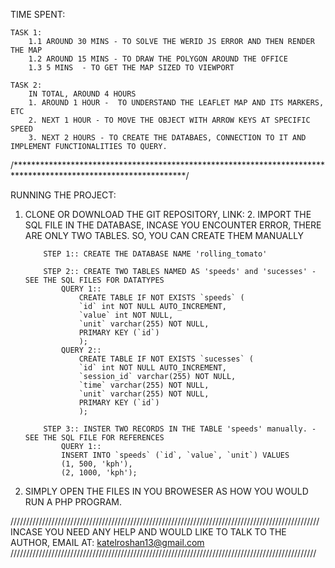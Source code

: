 
TIME SPENT:

    TASK 1:
        1.1 AROUND 30 MINS - TO SOLVE THE WERID JS ERROR AND THEN RENDER THE MAP
        1.2 AROUND 15 MINS - TO DRAW THE POLYGON AROUND THE OFFICE
        1.3 5 MINS  - TO GET THE MAP SIZED TO VIEWPORT

    TASK 2:
        IN TOTAL, AROUND 4 HOURS
        1. AROUND 1 HOUR -  TO UNDERSTAND THE LEAFLET MAP AND ITS MARKERS, ETC
        2. NEXT 1 HOUR - TO MOVE THE OBJECT WITH ARROW KEYS AT SPECIFIC SPEED
        3. NEXT 2 HOURS - TO CREATE THE DATABAES, CONNECTION TO IT AND IMPLEMENT FUNCTIONALITIES TO QUERY.

/***************************************************************************************************************/

RUNNING THE PROJECT:

1.  CLONE OR DOWNLOAD THE GIT REPOSITORY, LINK: 2. IMPORT THE SQL FILE IN THE DATABASE,
    INCASE YOU ENCOUNTER ERROR, THERE ARE ONLY TWO TABLES. SO, YOU CAN CREATE THEM MANUALLY

            STEP 1:: CREATE THE DATABASE NAME 'rolling_tomato'

            STEP 2:: CREATE TWO TABLES NAMED AS 'speeds' and 'sucesses' - SEE THE SQL FILES FOR DATATYPES
                QUERY 1::
                    CREATE TABLE IF NOT EXISTS `speeds` (
                    `id` int NOT NULL AUTO_INCREMENT,
                    `value` int NOT NULL,
                    `unit` varchar(255) NOT NULL,
                    PRIMARY KEY (`id`)
                    );
                QUERY 2::
                    CREATE TABLE IF NOT EXISTS `sucesses` (
                    `id` int NOT NULL AUTO_INCREMENT,
                    `session_id` varchar(255) NOT NULL,
                    `time` varchar(255) NOT NULL,
                    `unit` varchar(255) NOT NULL,
                    PRIMARY KEY (`id`)
                    );

            STEP 3:: INSTER TWO RECORDS IN THE TABLE 'speeds' manually. - SEE THE SQL FILE FOR REFERENCES
                QUERY 1::
                INSERT INTO `speeds` (`id`, `value`, `unit`) VALUES
                (1, 500, 'kph'),
                (2, 1000, 'kph');

2.  SIMPLY OPEN THE FILES IN YOU BROWESER AS HOW YOU WOULD RUN A PHP PROGRAM.

//////////////////////////////////////////////////////////////////////////////////////////////////
INCASE YOU NEED ANY HELP AND WOULD LIKE TO TALK TO THE AUTHOR, EMAIL AT: katelroshan13@gmail.com
/////////////////////////////////////////////////////////////////////////////////////////////////
